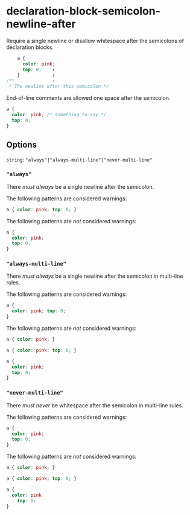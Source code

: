 # declaration-block-semicolon-newline-after

Require a single newline or disallow whitespace after the semicolons of declaration blocks.

```css
    a {
      color: pink;
      top: 0;    ↑
    }            ↑
/**              ↑
 * The newline after this semicolon */
```

End-of-line comments are allowed one space after the semicolon.

```css
a {
  color: pink; /* something to say */
  top: 0;
}
```

## Options

`string`: `"always"|"always-multi-line"|"never-multi-line"`

### `"always"`

There *must always* be a single newline after the semicolon.

The following patterns are considered warnings:

```css
a { color: pink; top: 0; }
```

The following patterns are *not* considered warnings:

```css
a {
  color: pink;
  top: 0;
}
```

### `"always-multi-line"`

There *must always* be a single newline after the semicolon in multi-line rules.

The following patterns are considered warnings:

```css
a {
  color: pink; top: 0;
}
```

The following patterns are *not* considered warnings:

```css
a { color: pink; }
```

```css
a { color: pink; top: 0; }
```

```css
a {
  color: pink;
  top: 0;
}
```

### `"never-multi-line"`

There *must never* be whitespace after the semicolon in multi-line rules.

The following patterns are considered warnings:

```css
a {
  color: pink;
  top: 0;
}
```

The following patterns are *not* considered warnings:

```css
a { color: pink; }
```

```css
a { color: pink; top: 0; }
```

```css
a {
  color: pink
  ; top: 0;
}
```
